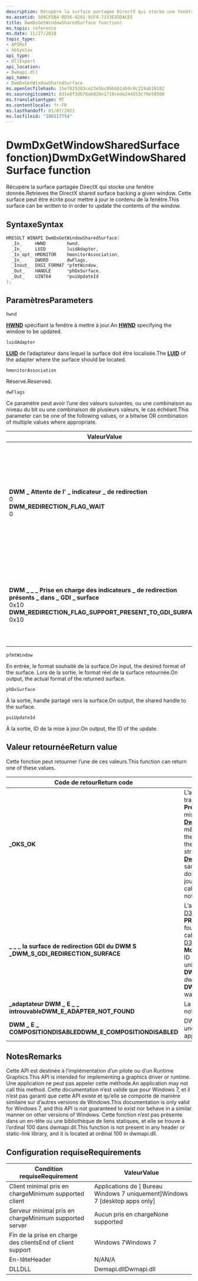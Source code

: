 ```yaml
---
description: Récupère la surface partagée DirectX qui stocke une fenêtre donnée. Cette surface peut être écrite pour mettre à jour le contenu de la fenêtre.
ms.assetid: 500CF5B4-0D56-4201-91F4-7333E45DACEE
title: DwmDxGetWindowSharedSurface fonction)
ms.topic: reference
ms.date: 11/27/2018
topic_type:
- APIRef
- kbSyntax
api_type:
- DllExport
api_location:
- Dwmapi.dll
api_name:
- DwmDxGetWindowSharedSurface
ms.openlocfilehash: 15e7829383ce23e5bc06bb61ab9c0c224ab18182
ms.sourcegitcommit: 831e8f3db78ab820e1710cede244553c70e50500
ms.translationtype: MT
ms.contentlocale: fr-FR
ms.lasthandoff: 01/07/2021
ms.locfileid: "106517754"
---
```

# <a name="dwmdxgetwindowsharedsurface-function"></a><span data-ttu-id="fe361-104">DwmDxGetWindowSharedSurface fonction)</span><span class="sxs-lookup"><span data-stu-id="fe361-104">DwmDxGetWindowSharedSurface function</span></span>

<span data-ttu-id="fe361-105">Récupère la surface partagée DirectX qui stocke une fenêtre donnée.</span><span class="sxs-lookup"><span data-stu-id="fe361-105">Retrieves the DirectX shared surface backing a given window.</span></span> <span data-ttu-id="fe361-106">Cette surface peut être écrite pour mettre à jour le contenu de la fenêtre.</span><span class="sxs-lookup"><span data-stu-id="fe361-106">This surface can be written to in order to update the contents of the window.</span></span>

## <a name="syntax"></a><span data-ttu-id="fe361-107">Syntaxe</span><span class="sxs-lookup"><span data-stu-id="fe361-107">Syntax</span></span>

```C++
HRESULT WINAPI DwmDxGetWindowSharedSurface(
  _In_     HWND        hwnd,
  _In_     LUID        luidAdapter,
  _In_opt_ HMONITOR    hmonitorAssociation,
  _In_     DWORD       dwFlags,
  _Inout_  DXGI_FORMAT *pfmtWindow,
  _Out_    HANDLE      *phDxSurface,
  _Out_    UINT64      *puiUpdateId
);
```

## <a name="parameters"></a><span data-ttu-id="fe361-108">Paramètres</span><span class="sxs-lookup"><span data-stu-id="fe361-108">Parameters</span></span>

`hwnd`

<span data-ttu-id="fe361-109">[**HWND**](/windows/desktop/winprog/windows-data-types) spécifiant la fenêtre à mettre à jour.</span><span class="sxs-lookup"><span data-stu-id="fe361-109">An [**HWND**](/windows/desktop/winprog/windows-data-types) specifying the window to be updated.</span></span>

`luidAdapter`

<span data-ttu-id="fe361-110">[**LUID**](/previous-versions/bb401655(v%3dmsdn.10)) de l’adaptateur dans lequel la surface doit être localisée.</span><span class="sxs-lookup"><span data-stu-id="fe361-110">The [**LUID**](/previous-versions/bb401655(v%3dmsdn.10)) of the adapter where the surface should be located.</span></span>

`hmonitorAssociation`

<span data-ttu-id="fe361-111">Réservé.</span><span class="sxs-lookup"><span data-stu-id="fe361-111">Reserved.</span></span>

`dwFlags`

<span data-ttu-id="fe361-112">Ce paramètre peut avoir l’une des valeurs suivantes, ou une combinaison au niveau du bit ou une combinaison de plusieurs valeurs, le cas échéant.</span><span class="sxs-lookup"><span data-stu-id="fe361-112">This parameter can be one of the following values, or a bitwise OR combination of multiple values where appropriate.</span></span>

| <span data-ttu-id="fe361-113">Valeur</span><span class="sxs-lookup"><span data-stu-id="fe361-113">Value</span></span> | <span data-ttu-id="fe361-114">Signification</span><span class="sxs-lookup"><span data-stu-id="fe361-114">Meaning</span></span> |
|-|-|
| <span id="DWM_REDIRECTION_FLAG_WAIT"></span><span id="dwm_redirection_flag_wait"></span><dl> <span data-ttu-id="fe361-115"><dt>**DWM \_ Attente de l' \_ indicateur \_ de redirection**</dt> <dt>0</dt></span><span class="sxs-lookup"><span data-stu-id="fe361-115"><dt>**DWM\_REDIRECTION\_FLAG\_WAIT**</dt> <dt>0</dt></span></span> </dl> | <span data-ttu-id="fe361-116">Provoque le blocage de la fonction jusqu’à ce qu’une synchronisation verticale (VSync) soit passée depuis la dernière fois que la fonction a été appelée avec succès.</span><span class="sxs-lookup"><span data-stu-id="fe361-116">Causes the function to block until a vertical synchronization (VSync) has passed since the last time the function was called successfully.</span></span> |
| <span id="DWM_REDIRECTION_FLAG_SUPPORT_PRESENT_TO_GDI_SURFACE"></span><span id="dwm_redirection_flag_support_present_to_gdi_surface"></span><dl> <span data-ttu-id="fe361-117"><dt>**DWM \_ \_ \_ Prise en charge des indicateurs \_ de redirection présents \_ dans \_ GDI \_ surface**</dt> <dt>0x10</dt></span><span class="sxs-lookup"><span data-stu-id="fe361-117"><dt>**DWM\_REDIRECTION\_FLAG\_SUPPORT\_PRESENT\_TO\_GDI\_SURFACE**</dt> <dt>0x10</dt></span></span> </dl> | <span data-ttu-id="fe361-118">Indique que l’application appelante peut présenter à une surface partagée GDI.</span><span class="sxs-lookup"><span data-stu-id="fe361-118">Indicates that the calling application is capable of presenting to a GDI shared surface.</span></span> |

`pfmtWindow`

<span data-ttu-id="fe361-119">En entrée, le format souhaité de la surface.</span><span class="sxs-lookup"><span data-stu-id="fe361-119">On input, the desired format of the surface.</span></span> <span data-ttu-id="fe361-120">Lors de la sortie, le format réel de la surface retournée.</span><span class="sxs-lookup"><span data-stu-id="fe361-120">On output, the actual format of the returned surface.</span></span>

`phDxSurface`

<span data-ttu-id="fe361-121">À la sortie, handle partagé vers la surface.</span><span class="sxs-lookup"><span data-stu-id="fe361-121">On output, the shared handle to the surface.</span></span>

`puiUpdateId`

<span data-ttu-id="fe361-122">À la sortie, ID de la mise à jour.</span><span class="sxs-lookup"><span data-stu-id="fe361-122">On output, the ID of the update.</span></span>

## <a name="return-value"></a><span data-ttu-id="fe361-123">Valeur retournée</span><span class="sxs-lookup"><span data-stu-id="fe361-123">Return value</span></span>

<span data-ttu-id="fe361-124">Cette fonction peut retourner l’une de ces valeurs.</span><span class="sxs-lookup"><span data-stu-id="fe361-124">This function can return one of these values.</span></span>

| <span data-ttu-id="fe361-125">Code de retour</span><span class="sxs-lookup"><span data-stu-id="fe361-125">Return code</span></span> | <span data-ttu-id="fe361-126">Description</span><span class="sxs-lookup"><span data-stu-id="fe361-126">Description</span></span> |
|-|-|
| <span data-ttu-id="fe361-127">**\_OK**</span><span class="sxs-lookup"><span data-stu-id="fe361-127">**S\_OK**</span></span> | <span data-ttu-id="fe361-128">L’appel a réussi, et vous devez mettre à jour la surface, en veillant à transmettre l’ID de mise à jour à [D3DKMTRender](/windows-hardware/drivers/ddi/content/d3dkmthk/nf-d3dkmthk-d3dkmtrender) (dans le membre **PresentHistoryToken** de la structure de **\_ rendu D3DKMT** lorsque la mise à jour est envoyée, puis [**DwmDxUpdateWindowSharedSurface**](dwmdxupdatewindowsharedsurface.md) doit être appelé avec le même ID de mise à jour.</span><span class="sxs-lookup"><span data-stu-id="fe361-128">The call succeeded, and you should update the surface, being sure to pass the update ID to [D3DKMTRender](/windows-hardware/drivers/ddi/content/d3dkmthk/nf-d3dkmthk-d3dkmtrender) (in the **PresentHistoryToken** member of the **D3DKMT\_RENDER** structure when the update is submitted, and then [**DwmDxUpdateWindowSharedSurface**](dwmdxupdatewindowsharedsurface.md) should be called with the same update ID.</span></span> <span data-ttu-id="fe361-129">Notez que **DwmDxUpdateWindowSharedSurface** doit être appelé, que la surface ait ou non été réellement mise à jour.</span><span class="sxs-lookup"><span data-stu-id="fe361-129">Note that **DwmDxUpdateWindowSharedSurface** should be called regardless of whether the surface was actually updated or not.</span></span> |
| <span data-ttu-id="fe361-130">**\_ \_ \_ la surface de redirection GDI du DWM S \_**</span><span class="sxs-lookup"><span data-stu-id="fe361-130">**DWM\_S\_GDI\_REDIRECTION\_SURFACE**</span></span> | <span data-ttu-id="fe361-131">L’appel a réussi, et vous devez mettre à jour la surface en appelant [D3DKMTPresent](/windows-hardware/drivers/ddi/content/d3dkmthk/nf-d3dkmthk-d3dkmtpresent)et en définissant le **modèle** du membre **PRESENTHISTORYTOKEN** sur **D3DKMT \_ PM \_ Redirigé \_**, et en fournissant l’ID de mise à jour dans le membre **BLT** de l’Union.</span><span class="sxs-lookup"><span data-stu-id="fe361-131">The call succeeded, and you should update the surface by calling [D3DKMTPresent](/windows-hardware/drivers/ddi/content/d3dkmthk/nf-d3dkmthk-d3dkmtpresent), and setting **PresentHistoryToken** member's **Model** to **D3DKMT\_PM\_REDIRECTED\_BLT**, and providing the update ID in the **Blt** member of the union.</span></span> <span data-ttu-id="fe361-132">Cette valeur est retournée uniquement si la **\_ \_ \_ prise en charge de l’indicateur de redirection DWM \_ présente \_ à la \_ \_ surface GDI** a été spécifiée dans *dwFlags*.</span><span class="sxs-lookup"><span data-stu-id="fe361-132">This value is only returned if **DWM\_REDIRECTION\_FLAG\_SUPPORT\_PRESENT\_TO\_GDI\_SURFACE** was specified in *dwFlags*.</span></span> |
| <span data-ttu-id="fe361-133">**\_adaptateur DWM \_ E \_ \_ introuvable**</span><span class="sxs-lookup"><span data-stu-id="fe361-133">**DWM\_E\_ADAPTER\_NOT\_FOUND**</span></span> | <span data-ttu-id="fe361-134">La valeur de *luidAdapter* n’est pas valide.</span><span class="sxs-lookup"><span data-stu-id="fe361-134">The value of *luidAdapter* is not valid.</span></span> |
| <span data-ttu-id="fe361-135">**DWM \_ E \_ COMPOSITIONDISABLED**</span><span class="sxs-lookup"><span data-stu-id="fe361-135">**DWM\_E\_COMPOSITIONDISABLED**</span></span> | <span data-ttu-id="fe361-136">DWM n’est pas activé actuellement, et l’application doit présenter une autre méthode.</span><span class="sxs-lookup"><span data-stu-id="fe361-136">DWM is not currently enabled, and the application will need to present another way.</span></span> |

## <a name="remarks"></a><span data-ttu-id="fe361-137">Notes</span><span class="sxs-lookup"><span data-stu-id="fe361-137">Remarks</span></span>

<span data-ttu-id="fe361-138">Cette API est destinée à l’implémentation d’un pilote ou d’un Runtime Graphics.</span><span class="sxs-lookup"><span data-stu-id="fe361-138">This API is intended for implementing a graphics driver or runtime.</span></span> <span data-ttu-id="fe361-139">Une application ne peut pas appeler cette méthode.</span><span class="sxs-lookup"><span data-stu-id="fe361-139">An application may not call this method.</span></span> <span data-ttu-id="fe361-140">Cette documentation n’est valide que pour Windows 7, et il n’est pas garanti que cette API existe et qu’elle se comporte de manière similaire sur d’autres versions de Windows.</span><span class="sxs-lookup"><span data-stu-id="fe361-140">This documentation is only valid for Windows 7, and this API is not guaranteed to exist nor behave in a similar manner on other versions of Windows.</span></span> <span data-ttu-id="fe361-141">Cette fonction n’est pas présente dans un en-tête ou une bibliothèque de liens statiques, et elle se trouve à l’ordinal 100 dans dwmapi.dll.</span><span class="sxs-lookup"><span data-stu-id="fe361-141">This function is not present in any header or static-link library, and it is located at ordinal 100 in dwmapi.dll.</span></span>

## <a name="requirements"></a><span data-ttu-id="fe361-142">Configuration requise</span><span class="sxs-lookup"><span data-stu-id="fe361-142">Requirements</span></span>

| <span data-ttu-id="fe361-143">Condition requise</span><span class="sxs-lookup"><span data-stu-id="fe361-143">Requirement</span></span> | <span data-ttu-id="fe361-144">Valeur</span><span class="sxs-lookup"><span data-stu-id="fe361-144">Value</span></span> |
|-|-|
| <span data-ttu-id="fe361-145">Client minimal pris en charge</span><span class="sxs-lookup"><span data-stu-id="fe361-145">Minimum supported client</span></span> | <span data-ttu-id="fe361-146">Applications de \[ Bureau Windows 7 uniquement\]</span><span class="sxs-lookup"><span data-stu-id="fe361-146">Windows 7 \[desktop apps only\]</span></span> |
| <span data-ttu-id="fe361-147">Serveur minimal pris en charge</span><span class="sxs-lookup"><span data-stu-id="fe361-147">Minimum supported server</span></span> | <span data-ttu-id="fe361-148">Aucun pris en charge</span><span class="sxs-lookup"><span data-stu-id="fe361-148">None supported</span></span> |
| <span data-ttu-id="fe361-149">Fin de la prise en charge des clients</span><span class="sxs-lookup"><span data-stu-id="fe361-149">End of client support</span></span> | <span data-ttu-id="fe361-150">Windows 7</span><span class="sxs-lookup"><span data-stu-id="fe361-150">Windows 7</span></span> |
| <span data-ttu-id="fe361-151">En-tête</span><span class="sxs-lookup"><span data-stu-id="fe361-151">Header</span></span> | <span data-ttu-id="fe361-152">N/A</span><span class="sxs-lookup"><span data-stu-id="fe361-152">N/A</span></span> |
| <span data-ttu-id="fe361-153">DLL</span><span class="sxs-lookup"><span data-stu-id="fe361-153">DLL</span></span> | <span data-ttu-id="fe361-154">Dwmapi.dll</span><span class="sxs-lookup"><span data-stu-id="fe361-154">Dwmapi.dll</span></span> |

